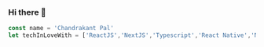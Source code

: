 ### Hi there 👋
```ts 
const name = 'Chandrakant Pal'
let techInLoveWith = ['ReactJS','NextJS','Typescript','React Native','NodeJS','GraphQL','MongoDB','PostgreSQL'] //still pushing more elements to this array
```
<!--
**ChandrakantPal/ChandrakantPal** is a ✨ _special_ ✨ repository because its `README.md` (this file) appears on your GitHub profile.

Here are some ideas to get you started:

- 🔭 I’m currently working on ...
- 🌱 I’m currently learning ...
- 👯 I’m looking to collaborate on ...
- 🤔 I’m looking for help with ...
- 💬 Ask me about ...
- 📫 How to reach me: ...
- 😄 Pronouns: ...
- ⚡ Fun fact: ...
-->
